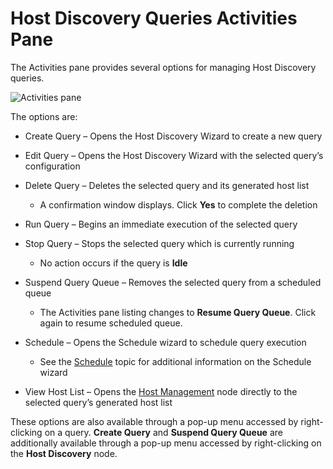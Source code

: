 # Host Discovery Queries Activities Pane

The Activities pane provides several options for managing Host Discovery queries.

![Activities pane](/img/product_docs/accessanalyzer/11.6/accessanalyzer/admin/hostdiscovery/activities.webp)

The options are:

- Create Query – Opens the Host Discovery Wizard to create a new query
- Edit Query – Opens the Host Discovery Wizard with the selected query’s configuration
- Delete Query – Deletes the selected query and its generated host list

    - A confirmation window displays. Click **Yes** to complete the deletion

- Run Query – Begins an immediate execution of the selected query
- Stop Query – Stops the selected query which is currently running

    - No action occurs if the query is **Idle**

- Suspend Query Queue – Removes the selected query from a scheduled queue

    - The Activities pane listing changes to **Resume Query Queue**. Click again to resume scheduled
      queue.

- Schedule – Opens the Schedule wizard to schedule query execution

    - See the
      [Schedule](/docs/accessanalyzer/11.6/admin/settings/schedule.md)
      topic for additional information on the Schedule wizard

- View Host List – Opens the
  [Host Management](/docs/accessanalyzer/11.6/admin/hostmanagement/overview.md)
  node directly to the selected query’s generated host list

These options are also available through a pop-up menu accessed by right-clicking on a query.
**Create Query** and **Suspend Query Queue** are additionally available through a pop-up menu
accessed by right-clicking on the **Host Discovery** node.
